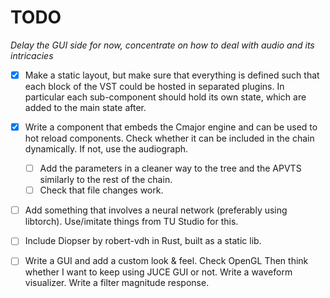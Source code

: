 # TODO 
*Delay the GUI side for now, concentrate on how to deal with audio and its intricacies*

- [x] Make a static layout, but make sure that everything is defined such that each block of the VST could be hosted in separated plugins. In particular each sub-component should hold its own state, which are added to the main state after. 
- [x] Write a component that embeds the Cmajor engine and can be used to hot reload components. Check whether it can be included in the chain dynamically. If not, use the audiograph.
    - [ ] Add the parameters in a cleaner way to the tree and the APVTS similarly to the rest of the chain.
    - [ ] Check that file changes work.
- [ ] Add something that involves a neural network (preferably using libtorch). Use/imitate things from TU Studio for this.



- [ ] Include Diopser by robert-vdh in Rust, built as a static lib. 
- [ ] Write a GUI and add a custom look & feel. Check OpenGL Then think whether I want to keep using JUCE GUI or not. Write a waveform visualizer. Write a filter magnitude response.





